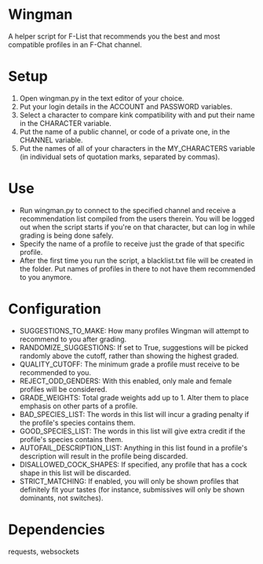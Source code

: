 # Wingman
A helper script for F-List that recommends you the best and most compatible profiles in an F-Chat channel.

Setup
=====
1. Open wingman.py in the text editor of your choice.
2. Put your login details in the ACCOUNT and PASSWORD variables.
3. Select a character to compare kink compatibility with and put their name in the CHARACTER variable.
4. Put the name of a public channel, or code of a private one, in the CHANNEL variable.
5. Put the names of all of your characters in the MY_CHARACTERS variable (in individual sets of quotation marks, separated by commas).

Use
===
* Run wingman.py to connect to the specified channel and receive a recommendation list compiled from the users therein. You will be logged out when the script starts if you're on that character, but can log in while grading is being done safely.
* Specify the name of a profile to receive just the grade of that specific profile.
* After the first time you run the script, a blacklist.txt file will be created in the folder. Put names of profiles in there to not have them recommended to you anymore.

Configuration
=============
* SUGGESTIONS_TO_MAKE: How many profiles Wingman will attempt to recommend to you after grading.
* RANDOMIZE_SUGGESTIONS: If set to True, suggestions will be picked randomly above the cutoff, rather than showing the highest graded.
* QUALITY_CUTOFF: The minimum grade a profile must receive to be recommended to you.
* REJECT_ODD_GENDERS: With this enabled, only male and female profiles will be considered.
* GRADE_WEIGHTS: Total grade weights add up to 1. Alter them to place emphasis on other parts of a profile.
* BAD_SPECIES_LIST: The words in this list will incur a grading penalty if the profile's species contains them.
* GOOD_SPECIES_LIST: The words in this list will give extra credit if the profile's species contains them.
* AUTOFAIL_DESCRIPTION_LIST: Anything in this list found in a profile's description will result in the profile being discarded.
* DISALLOWED_COCK_SHAPES: If specified, any profile that has a cock shape in this list will be discarded.
* STRICT_MATCHING: If enabled, you will only be shown profiles that definitely fit your tastes (for instance, submissives will only be shown dominants, not switches).

Dependencies
============

requests, websockets
